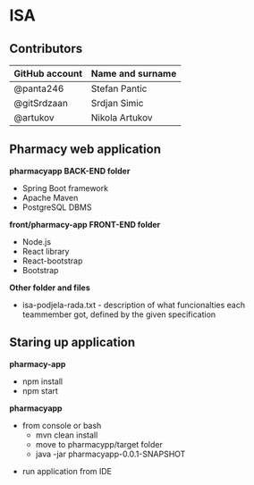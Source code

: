 # ISA

## Contributors

GitHub account | Name and surname
------------ | -------------
@panta246 | Stefan Pantic
@gitSrdzaan | Srdjan Simic
@artukov | Nikola Artukov

## Pharmacy web application

**pharmacyapp BACK-END folder**

  * Spring Boot framework
  * Apache Maven
  * PostgreSQL DBMS

**front/pharmacy-app FRONT-END folder**
  
  * Node.js
  * React library
  * React-bootstrap
  * Bootstrap
  
**Other folder and files**

  * isa-podjela-rada.txt - description of what funcionalties each teammember got, defined by the given specification  

## Staring up application

**pharmacy-app**

 * npm install
 * npm start
 
**pharmacyapp**

 - from console or bash
   - mvn clean install
   - move to pharmacypp/target folder
   - java -jar pharmacyapp-0.0.1-SNAPSHOT
  
* run application from IDE
